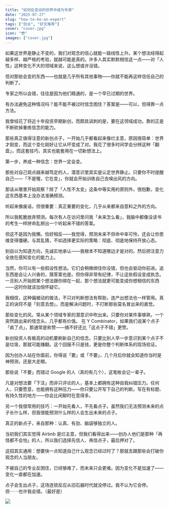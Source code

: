 ```yaml
---
title: "如何在变动的世界中成为专家"
date: "2025-07-27"
slug: "how-to-be-an-expert"
tags: ["创业", "好文推荐"]
cover: "cover.jpg"
icon: "😎"
images: ["cover.jpg"]
---
```

如果这世界是静止不变的，我们对观念的信心就能一路线性上升。某个想法经得起越多样、越严格的考验，就越可能是真的。许多人其实默默相信这一点——对「人性」这种变化不大的领域来说，这么想或许没错。



但对那些会变的东西——也就是几乎所有其他事物——你就不能再这样信任自己的判断了。



专家之所以会错，往往是因为他们精通的，是一个早已过期的世界。



有办法避免这种情况吗？能不能不被过时信念困住？答案是——可以，但得靠一点方法。



我曾经花了将近十年投资早期新创，而颇具讽刺的是，要在这领域成功，靠的正是不断砍掉重练信念的能力。



那些真正值得注意的新创点子，一开始几乎都看起来像烂主意，原因很简单：世界才刚变，而这个变化刚好让它从坏变成了对。我花了很多时间学会分辨这种「翻盘」，而这套技巧，其实也能套用在一切新想法上。



第一步，养成一种信念：世界一定会变。



那些对自己观点越来越笃定的人，潜意识里其实是认定世界静止。只要你不时提醒自己——「不是喔，它在变」，你就会开始训练自己去嗅出风的方向。



那该从哪里开始观察？除了「人性不太变」这条中等实用的原则外，很抱歉，变化这东西基本上没办法准确预测。



听起来像废话，但很重要：真正重要的变化，几乎从来都来自意料之外的方向。



所以我乾脆放弃预测。每次有人在访问里问我「未来怎么看」，我脑中都像没读书的考生一样拼命乱掰出一个听起来不错的答案。



但这不是因为我懒。恰好相反——我觉得，预测未来不但命中率可怜，还会让你思维变得僵硬。与其乱猜，不如选择更实际的策略：彻底、彻底地保持开放心态。



别自以为知道方向，先诚实地承认——我根本不知道哪边才是对的。然后把注意力全放在感知变化的能力上。



当然，你可以有一些假设性想法。它们会稍微绑住你没错，但也会驱动你前进。追东西是会让人兴奋的，猜答案也是。但你得非常有纪律，不让这些假设变成执念。
一旦别人开始把某个想法跟你绑在一起，那个想法就更可能变成你想相信的东西——这时你就该加倍怀疑它。



我相信，这种偏被动的做法，不只对判断想法有帮助，连产出想法也一样管用。真正的诀窍不是「刻意去想」，而是解决问题时，不打断那些莫名冒出来的直觉。



那些变化的风，常从某个领域专家的潜意识中吹出来。只要你对某件事够熟，一个突然跳出来的怪念头，几乎都有价值。
在 Y Combinator，如果我们说某个点子「疯了点」，那通常是称赞——搞不好还比「这点子不错」更赞。



新创投资人有极高的动机要刷新自己的信念。只要比别人早一步意识到某个点子不是垃圾，那就可能赚翻。这个回报不只是钱，更是你整个判断体系的现场验证。



因为创办人站在你面前，你得说「要」或「不要」，几个月后你就会知道你当时是神预测，还是大走眼。



那些说「不要」而错过 Google 的人（真的有几个），这笔帐会记一辈子。



凡是对想法要「下注」而非只评论的人，基本上都拥有这种自我纠错压力。任何人，只要愿意，也能拥有这种压力——你只要公开写下自己的判断。写在有标题、有持久性的地方——你会比闲聊时在意得多。



另一个我很常用的技巧：一开始先看人，不先看点子。虽然我们无法预测未来的点子长什么样，但我很能预测什么样的人会生出未来的点子。



真正的新点子，来自那种：认真、有劲、脑袋够独立的人。



当初我们其实觉得 Airbnb 是烂主意，但我们看得出来——创办人他们是那种「再怪都不会怕」的人，所以我们选择先信人、再信点子，最后押对了。



这招其实通用：想要快一点知道自己什么观念已经过时了？那就去跟那些会打破你观念的人当朋友。



不被自己的专业反困住，已经够难了，而未来只会更难。因为变化不是加速了——变化一直都在加速。



点子会生出点子，这场连锁反应从旧石器时代就没停过。我不认为它会停。
但⋯⋯也许我会错。（最好是）




![](https://prod-files-secure.s3.us-west-2.amazonaws.com/112d0858-5090-4d34-a606-b75eb8d65fd2/46476355-9cf3-4e99-9b7a-3531bc426380/1000202064.png?X-Amz-Algorithm=AWS4-HMAC-SHA256&X-Amz-Content-Sha256=UNSIGNED-PAYLOAD&X-Amz-Credential=ASIAZI2LB466W2WAZ5VC%2F20250828%2Fus-west-2%2Fs3%2Faws4_request&X-Amz-Date=20250828T201443Z&X-Amz-Expires=3600&X-Amz-Security-Token=IQoJb3JpZ2luX2VjEFQaCXVzLXdlc3QtMiJGMEQCIHGONjwnvTGKmXlKpqyzVIPg0cbqgX7Xv0pfGl6Nu7%2BfAiBc%2FmmXa8IJb9ho3ueU8Ds%2BwavALgQphhUHdvepid0W7iqIBAis%2F%2F%2F%2F%2F%2F%2F%2F%2F%2F8BEAAaDDYzNzQyMzE4MzgwNSIM1BiILQJ%2BXYzlRUOQKtwDdpAdKcdM8CJpeINO6h03ihtmzAShEADVTjsVFf%2Bcmet2r%2BoqhSN2dypGhJimUtqn5ZV2jLAUitA1wgvLLI1VHr5yiFEQBDaepfuZLSvIkFM58loO%2By0l9xY0yFfQLJHn979geR17Tl18Jo3Sjy13OxUpJpqjuqDs0HplC2mksiaoLuiHvkwU9AVS8mWkc0lp38Ns4JzF7TV5LpL00%2BisLMPajrVRI5hGfyVDJ0NBqDDyHAWrkRF9paFFyqQGN4iUQVZg3RTTM8e%2F0tOupjO0kRHxxGjfR7OtgVH4gKsdY5megpCUJOq6n2XhyZoMAtVPuTTZxNn1WhuFe5FGRQBEI8bqtWLmUfcr2ja7YxaavoRRA5%2FLvuzufvwKIH3F37xdfnQeOYylZH1%2BZmt4zvwECibb2FqNe8id9OHKyYJ9T0uJ9L4yEeCOLgcPVN2ZoUy817tQa6EiaNAGDi%2BZBWuduLHtzrBnjH3%2BOPWxJJEMyaTOzQjCgfPKD96ewW5%2FJAzfSik2goajIvPK7mC27tHNRsNrIqeZLkFSn77fNpIlI5%2BPvixWc9%2Bg%2FtEMEUusHOYOSZ4vEzyx7dfnK3Y0EkGgg%2BplgA7nFN50CbDFwhkgk80Njy%2BdXxQIsqMelAgwhNjCxQY6pgFD9fneUFofHLJyxhyudwDtUH%2FmQP2Kx8x8XOLjWbeKIflh0vgwwUFlguAiKRYiisIEQmWCX%2FxRXfhtU2OkRs4D4b3Sa%2F36Ns%2FGx3Q672aHJubUKhyixQRvMwJgPO9Ovizu0IxBSZ25z9vhB7%2FPJAWm6XInORuqcTW416w85sBKRQ%2Fe8gmscXDzsuiSW60ONUbm%2BkuMB3N072hqq0bVN0Oxy8dP9TzQ&X-Amz-Signature=e3bca9082ae820ced8c80c08527377861042526259ae7961912fe912e796c4a3&X-Amz-SignedHeaders=host&x-amz-checksum-mode=ENABLED&x-id=GetObject)

